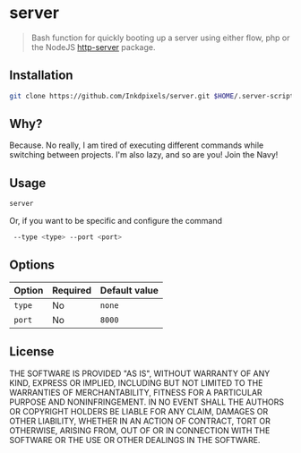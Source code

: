 # server

> Bash function for quickly booting up a server using either flow, php or the NodeJS [http-server](https://www.npmjs.com/package/http-server) package.

## Installation
```sh
git clone https://github.com/Inkdpixels/server.git $HOME/.server-script && cd $HOME/.server-script && ./install && cd
```

## Why?
Because. No really, I am tired of executing different commands while switching between projects. I'm also lazy, and so are you! Join the Navy!

## Usage
```sh
server
```

Or, if you want to be specific and configure the command
```sh
 --type <type> --port <port>
```

## Options
| Option        | Required        | Default value  |
| ------------- | --------------- | -------------- |
| `type`        | No              | `none`         |
| `port`        | No              | `8000`         |

## License
THE SOFTWARE IS PROVIDED "AS IS", WITHOUT WARRANTY OF ANY KIND, EXPRESS OR
IMPLIED, INCLUDING BUT NOT LIMITED TO THE WARRANTIES OF MERCHANTABILITY,
FITNESS FOR A PARTICULAR PURPOSE AND NONINFRINGEMENT. IN NO EVENT SHALL THE
AUTHORS OR COPYRIGHT HOLDERS BE LIABLE FOR ANY CLAIM, DAMAGES OR OTHER
LIABILITY, WHETHER IN AN ACTION OF CONTRACT, TORT OR OTHERWISE, ARISING FROM,
OUT OF OR IN CONNECTION WITH THE SOFTWARE OR THE USE OR OTHER DEALINGS IN
THE SOFTWARE.

